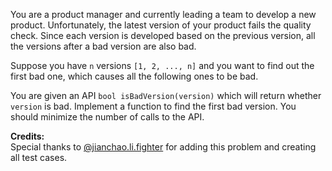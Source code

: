 

You are a product manager and currently leading a team to develop a new product. Unfortunately, the latest version of your product fails the quality check. Since each version is developed based on the previous version, all the versions after a bad version are also bad. 



Suppose you have `n` versions `[1, 2, ..., n]` and you want to find out the first bad one, which causes all the following ones to be bad.



You are given an API `bool isBadVersion(version)` which will return whether `version` is bad. Implement a function to find the first bad version. You should minimize the number of calls to the API.


**Credits:**<br />Special thanks to [@jianchao.li.fighter](https://leetcode.com/discuss/user/jianchao.li.fighter) for adding this problem and creating all test cases.

